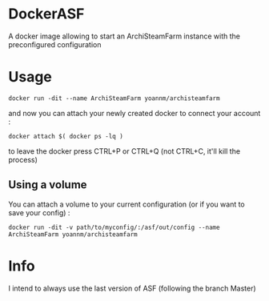 # DockerASF

A docker image allowing to start an ArchiSteamFarm instance with the preconfigured configuration

# Usage

`docker run -dit --name ArchiSteamFarm yoannm/archisteamfarm`

and now you can attach your newly created docker to connect your account :

`docker attach $( docker ps -lq )`

to leave the docker press CTRL+P or CTRL+Q (not CTRL+C, it'll kill the process)

## Using a volume

You can attach a volume to your current configuration (or if you want to save your config) :

`docker run -dit -v path/to/myconfig/:/asf/out/config --name ArchiSteamFarm yoannm/archisteamfarm`

# Info

I intend to always use the last version of ASF (following the branch Master)